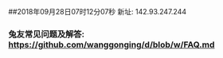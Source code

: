 ##2018年09月28日07时12分07秒 新址: 142.93.247.244
### 兔友常见问题及解答: https://github.com/wanggonging/d/blob/w/FAQ.md
